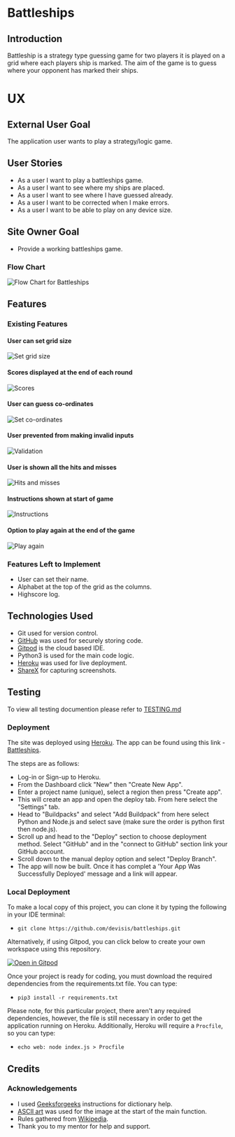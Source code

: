 # Battleships

## Introduction

Battleship is a strategy type guessing game for two players it is played on a grid where each players ship is marked. The aim of the game is to guess where your opponent has marked their ships.

# UX

## External User Goal

The application user wants to play a strategy/logic game.

## User Stories

- As a user I want to play a battleships game.
- As a user I want to see where my ships are placed.
- As a user I want to see where I have guessed already.
- As a user I want to be corrected when I make errors.
- As a user I want to be able to play on any device size.

## Site Owner Goal

- Provide a working battleships game.

### Flow Chart

![Flow Chart for Battleships](documentation/chart/battleships_flow.png)

## Features

### Existing Features

#### User can set grid size

![Set grid size](documentation/testing/choose_size.png)

#### Scores displayed at the end of each round

![Scores](documentation/testing/score.png)

#### User can guess co-ordinates

![Set co-ordinates](documentation/testing/set_coordinates.png)

#### User prevented from making invalid inputs

![Validation](documentation/testing/user_validation.png)

#### User is shown all the hits and misses

![Hits and misses](documentation/testing/hits_misses.png)

#### Instructions shown at start of game

![Instructions](documentation/testing/battleships.png)

#### Option to play again at the end of the game

![Play again](documentation/testing/play_again.png)

### Features Left to Implement

- User can set their name.
- Alphabet at the top of the grid as the columns.
- Highscore log.

## Technologies Used

- Git used for version control.
- [GitHub]() was used for securely storing code.
- [Gitpod](https://gitpod.io/) is the cloud based IDE.
- Python3 is used for the main code logic.
- [Heroku](https://heroku.com/) was used for live deployment.
- [ShareX](https://getsharex.com/) for capturing screenshots.

## Testing

To view all testing documention please refer to [TESTING.md](TESTING.md)

### Deployment

The site was deployed using [Heroku](https://heroku.com/). The app can be found using this link - [Battleships](https://devisis-battleships.herokuapp.com/).

The steps are as follows:

- Log-in or Sign-up to Heroku.
- From the Dashboard click "New" then "Create New App".
- Enter a project name (unique), select a region then press "Create app".
- This will create an app and open the deploy tab. From here select the "Settings" tab.
- Head to "Buildpacks" and select "Add Buildpack" from here select Python and Node.js and select save (make sure the order is python first then node.js).
- Scroll up and head to the "Deploy" section to choose deployment method. Select "GitHub" and in the "connect to GitHub" section link your GitHub account.
- Scroll down to the manual deploy option and select "Deploy Branch".
- The app will now be built. Once it has complet a 'Your App Was Successfully Deployed' message and a link will appear.

### Local Deployment

To make a local copy of this project, you can clone it by typing the following in your IDE terminal:

- `git clone https://github.com/devisis/battleships.git`

Alternatively, if using Gitpod, you can click below to create your own workspace using this repository.

[![Open in Gitpod](https://gitpod.io/button/open-in-gitpod.svg)](https://gitpod.io/#https://github.com/devisis/battleships)

Once your project is ready for coding, you must download the required dependencies from the requirements.txt file. You can type:

- `pip3 install -r requirements.txt`

Please note, for this particular project, there aren't any required dependencies, however, the file is still necessary in order to get the application running on Heroku.
Additionally, Heroku will require a `Procfile`, so you can type:

- `echo web: node index.js > Procfile`

## Credits

### Acknowledgements

- I used [Geeksforgeeks](https://www.geeksforgeeks.org/python-get-key-from-value-in-dictionary/)
 instructions for dictionary help.
- [ASCII art](https://www.asciiart.eu/vehicles/boats) was used for the image at the start of the main function.
- Rules gathered from [Wikipedia](https://en.wikipedia.org/wiki/Battleship_(game)).
- Thank you to my mentor for help and support.